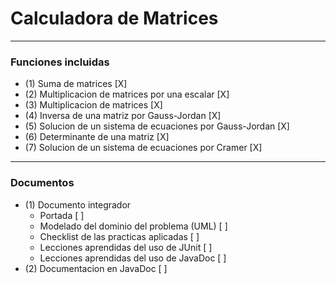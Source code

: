 # Calculadora de Matrices  
---
### Funciones incluidas
* (1) Suma de matrices [X]
* (2) Multiplicacion  de matrices por una escalar [X]
* (3) Multiplicacion de matrices [X]
* (4) Inversa de una matriz por Gauss-Jordan [X]
* (5) Solucion de un sistema de ecuaciones por Gauss-Jordan [X]
* (6) Determinante de una matriz [X]
* (7) Solucion de un sistema de ecuaciones por Cramer [X]
---
### Documentos
* (1) Documento integrador
    * Portada [ ]
    * Modelado del dominio del problema (UML) [ ]
    * Checklist de las practicas aplicadas [ ]
    * Lecciones aprendidas del uso de JUnit [ ]
    * Lecciones aprendidas del uso de JavaDoc [ ]
* (2) Documentacion en JavaDoc [ ]